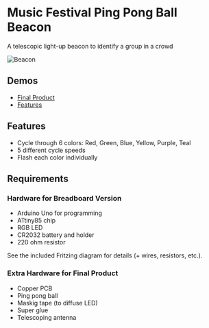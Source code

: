 # Music Festival Ping Pong Ball Beacon

A telescopic light-up beacon to identify a group in a crowd

![](http://www.jeremyadamwilson.com/wp-content/uploads/2013/05/image_17_small.jpg "Beacon")

## Demos

* [Final Product](http://youtu.be/DtWIVv9nwOI)
* [Features](http://youtu.be/5rNPoV5Xsho)

## Features

* Cycle through 6 colors: Red, Green, Blue, Yellow, Purple, Teal
* 5 different cycle speeds
* Flash each color individually

## Requirements

### Hardware for Breadboard Version

* Arduino Uno for programming
* ATtiny85 chip
* RGB LED
* CR2032 battery and holder
* 220 ohm resistor

See the included Fritzing diagram for details (+ wires, resistors, etc.).

### Extra Hardware for Final Product

* Copper PCB
* Ping pong ball
* Maskig tape (to diffuse LED)
* Super glue
* Telescoping antenna


